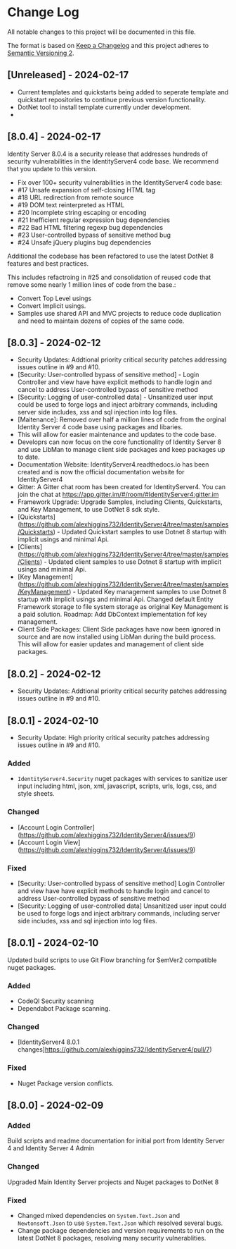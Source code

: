 # Change Log
All notable changes to this project will be documented in this file.
 
The format is based on [Keep a Changelog](http://keepachangelog.com/)
and this project adheres to [Semantic Versioning 2](http://semver.org/).
 
## [Unreleased] - 2024-02-17

- Current templates and quickstarts being added to seperate template and quickstart repositories to continue previous version functionality.
- DotNet tool to install template currently under development.
- 
## [8.0.4] - 2024-02-17

Identity Server 8.0.4 is a security release that addresses hundreds of security vulnerabilities in the IdentityServer4 code base. We recommend that you update to this version.

- Fix over 100+ security vulnerabilities in the IdentityServer4 code base:
 - #17 Unsafe expansion of self-closing HTML tag
 - #18 URL redirection from remote source
 - #19 DOM text reinterpreted as HTML
 - #20 Incomplete string escaping or encoding
 - #21 Inefficient regular expression bug dependencies
 - #22 Bad HTML filtering regexp bug dependencies
 - #23 User-controlled bypass of sensitive method bug
 - #24 Unsafe jQuery plugins bug dependencies

Additional the codebase has been refactored to use the latest DotNet 8 features and best practices. 

This includes refactroing in #25 and consolidation of reused code that remove some nearly 1 million lines of code from the base.:
- Convert Top Level usings
- Convert Implicit usings.
- Samples use shared API and MVC projects to reduce code duplication and need to maintain dozens of copies of the same code.

## [8.0.3] - 2024-02-12

- Security Updates: Addtional priority critical security patches addressing issues outline in #9 and #10.
 - [Security: User-controlled bypass of sensitive method] - Login Controller and view have have explicit methods to handle login and cancel to address User-controlled bypass of sensitive method
 - [Security: Logging of user-controlled data] - Unsanitized user input could be used to forge logs and inject arbitrary commands, including server side includes, xss and sql injection into log files.
- [Maitenance]: Removed over half a million lines of code from the orginal Identity Server 4 code base using packages and libaries.
 - This will allow for easier maintenance and updates to the code base.
 - Developrs can now focus on the core functionality of Identity Server 8 and use LibMan to manage client side packages and keep packages up to date.
- Documentation Website: IdentityServer4.readthedocs.io has been created and is now the official documentation website for IdentityServer4
- Gitter: A Gitter chat room has been created for IdentityServer4. You can join the chat at https://app.gitter.im/#/room/#IdentityServer4:gitter.im
- Framework Upgrade: Upgrade Samples, including Clients, Quickstarts, and Key Management, to use DotNet 8 sdk style.
- [Quickstarts] (https://github.com/alexhiggins732/IdentityServer4/tree/master/samples/Quickstarts) - Updated Quickstart samples to use Dotnet 8 startup with implicit usings and minimal Api.
- [Clients] (https://github.com/alexhiggins732/IdentityServer4/tree/master/samples/Clients) - Updated client samples to use Dotnet 8 startup with implicit usings and minimal Api.
- [Key Management] (https://github.com/alexhiggins732/IdentityServer4/tree/master/samples/KeyManagement) - Updated Key management samples to use Dotnet 8 startup with implicit usings and minimal Api. Changed default Entity Framework storage to file system storage as original Key Management is a paid solution. Roadmap: Add DbContext implementation fof key management.
- Client Side Packages: Client Side packages have now been ignored in source and are now installed using LibMan during the build process. This will allow for easier updates and management of client side packages.

## [8.0.2] - 2024-02-12

- Security Updates: Addtional priority critical security patches addressing issues outline in #9 and #10.

## [8.0.1] - 2024-02-10
 
- Security Update: High priority critical security patches addressing issues outline in #9 and #10.

 
### Added
- `IdentityServer4.Security` nuget packages with services to sanitize user input including html, json, xml, javascript, scripts, urls, logs, css, and style sheets.

### Changed
- [Account Login Controller] (https://github.com/alexhiggins732/IdentityServer4/issues/9) 
- [Account Login View] (https://github.com/alexhiggins732/IdentityServer4/issues/9)  
 
### Fixed
- [Security: User-controlled bypass of sensitive method]
  Login Controller and view have have explicit methods to handle login and cancel to address User-controlled bypass of sensitive method
- [Security: Logging of user-controlled data]
  Unsanitized user input could be used to forge logs and inject arbitrary commands, including server side includes, xss and sql injection into log files.
  
## [8.0.1] - 2024-02-10
  
Updated build scripts to use Git Flow branching for SemVer2 compatible nuget packages.
 
### Added

- CodeQl Security scanning
- Dependabot Package scanning. 
### Changed
  
- [IdentityServer4 8.0.1 changes]https://github.com/alexhiggins732/IdentityServer4/pull/7) 

### Fixed
 
- Nuget Package version conflicts.
 
## [8.0.0] - 2024-02-09
 
### Added
Build scripts and readme documentation for initial port from Identity Server 4 and Identity Server 4 Admin   
### Changed
Upgraded Main Identity Server projects and Nuget packages to DotNet 8 
### Fixed
 
- Changed mixed dependencies on `System.Text.Json` and `Newtonsoft.Json` to use `System.Text.Json` which resolved several bugs.
- Change package dependencies and version requirements to run on the latest DotNet 8 packages, resolving many security vulnerablities.